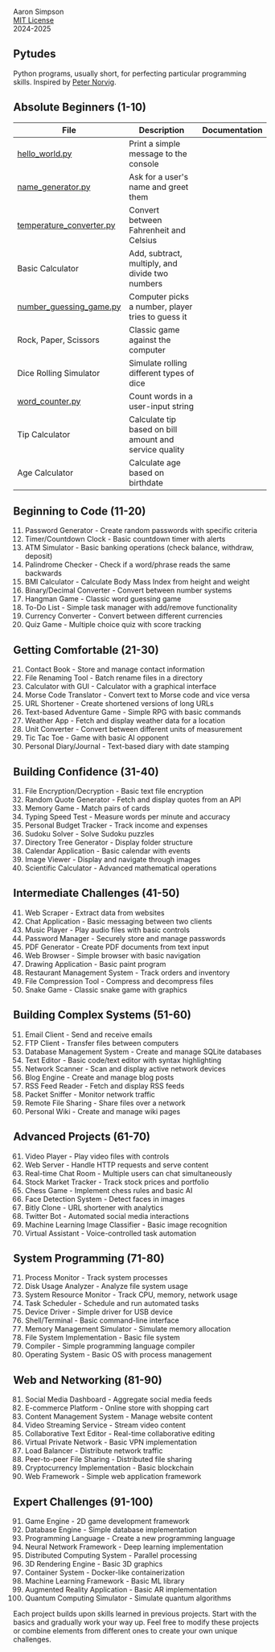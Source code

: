 Aaron Simpson
<br><a href="https://github.com/norvig/pytudes/blob/main/LICENSE">MIT License</a><br>2024-2025</i></div>

## Pytudes
Python programs, usually short, for perfecting particular programming skills. Inspired by [Peter Norvig](https://github.com/norvig/pytudes).

## Absolute Beginners (1-10)
|File|Description|Documentation|
|---|---|---|
|[hello_world.py](/py/hello_world.py)|Print a simple message to the console
|[name_generator.py](/py/name_generator.py)|Ask for a user's name and greet them
|[temperature_converter.py](/py/temperature_converter.py)|Convert between Fahrenheit and Celsius
|Basic Calculator|Add, subtract, multiply, and divide two numbers
|[number_guessing_game.py](/py/number_guessing_game.py)|Computer picks a number, player tries to guess it
|Rock, Paper, Scissors|Classic game against the computer
|Dice Rolling Simulator|Simulate rolling different types of dice
|[word_counter.py](/py/word_counter.py)|Count words in a user-input string
|Tip Calculator|Calculate tip based on bill amount and service quality
|Age Calculator|Calculate age based on birthdate

## Beginning to Code (11-20)
11. Password Generator - Create random passwords with specific criteria
12. Timer/Countdown Clock - Basic countdown timer with alerts
13. ATM Simulator - Basic banking operations (check balance, withdraw, deposit)
14. Palindrome Checker - Check if a word/phrase reads the same backwards
15. BMI Calculator - Calculate Body Mass Index from height and weight
16. Binary/Decimal Converter - Convert between number systems
17. Hangman Game - Classic word guessing game
18. To-Do List - Simple task manager with add/remove functionality
19. Currency Converter - Convert between different currencies
20. Quiz Game - Multiple choice quiz with score tracking

## Getting Comfortable (21-30)
21. Contact Book - Store and manage contact information
22. File Renaming Tool - Batch rename files in a directory
23. Calculator with GUI - Calculator with a graphical interface
24. Morse Code Translator - Convert text to Morse code and vice versa
25. URL Shortener - Create shortened versions of long URLs
26. Text-based Adventure Game - Simple RPG with basic commands
27. Weather App - Fetch and display weather data for a location
28. Unit Converter - Convert between different units of measurement
29. Tic Tac Toe - Game with basic AI opponent
30. Personal Diary/Journal - Text-based diary with date stamping

## Building Confidence (31-40)
31. File Encryption/Decryption - Basic text file encryption
32. Random Quote Generator - Fetch and display quotes from an API
33. Memory Game - Match pairs of cards
34. Typing Speed Test - Measure words per minute and accuracy
35. Personal Budget Tracker - Track income and expenses
36. Sudoku Solver - Solve Sudoku puzzles
37. Directory Tree Generator - Display folder structure
38. Calendar Application - Basic calendar with events
39. Image Viewer - Display and navigate through images
40. Scientific Calculator - Advanced mathematical operations

## Intermediate Challenges (41-50)
41. Web Scraper - Extract data from websites
42. Chat Application - Basic messaging between two clients
43. Music Player - Play audio files with basic controls
44. Password Manager - Securely store and manage passwords
45. PDF Generator - Create PDF documents from text input
46. Web Browser - Simple browser with basic navigation
47. Drawing Application - Basic paint program
48. Restaurant Management System - Track orders and inventory
49. File Compression Tool - Compress and decompress files
50. Snake Game - Classic snake game with graphics

## Building Complex Systems (51-60)
51. Email Client - Send and receive emails
52. FTP Client - Transfer files between computers
53. Database Management System - Create and manage SQLite databases
54. Text Editor - Basic code/text editor with syntax highlighting
55. Network Scanner - Scan and display active network devices
56. Blog Engine - Create and manage blog posts
57. RSS Feed Reader - Fetch and display RSS feeds
58. Packet Sniffer - Monitor network traffic
59. Remote File Sharing - Share files over a network
60. Personal Wiki - Create and manage wiki pages

## Advanced Projects (61-70)
61. Video Player - Play video files with controls
62. Web Server - Handle HTTP requests and serve content
63. Real-time Chat Room - Multiple users can chat simultaneously
64. Stock Market Tracker - Track stock prices and portfolio
65. Chess Game - Implement chess rules and basic AI
66. Face Detection System - Detect faces in images
67. Bitly Clone - URL shortener with analytics
68. Twitter Bot - Automated social media interactions
69. Machine Learning Image Classifier - Basic image recognition
70. Virtual Assistant - Voice-controlled task automation

## System Programming (71-80)
71. Process Monitor - Track system processes
72. Disk Usage Analyzer - Analyze file system usage
73. System Resource Monitor - Track CPU, memory, network usage
74. Task Scheduler - Schedule and run automated tasks
75. Device Driver - Simple driver for USB device
76. Shell/Terminal - Basic command-line interface
77. Memory Management Simulator - Simulate memory allocation
78. File System Implementation - Basic file system
79. Compiler - Simple programming language compiler
80. Operating System - Basic OS with process management

## Web and Networking (81-90)
81. Social Media Dashboard - Aggregate social media feeds
82. E-commerce Platform - Online store with shopping cart
83. Content Management System - Manage website content
84. Video Streaming Service - Stream video content
85. Collaborative Text Editor - Real-time collaborative editing
86. Virtual Private Network - Basic VPN implementation
87. Load Balancer - Distribute network traffic
88. Peer-to-peer File Sharing - Distributed file sharing
89. Cryptocurrency Implementation - Basic blockchain
90. Web Framework - Simple web application framework

## Expert Challenges (91-100)
91. Game Engine - 2D game development framework
92. Database Engine - Simple database implementation
93. Programming Language - Create a new programming language
94. Neural Network Framework - Deep learning implementation
95. Distributed Computing System - Parallel processing
96. 3D Rendering Engine - Basic 3D graphics
97. Container System - Docker-like containerization
98. Machine Learning Framework - Basic ML library
99. Augmented Reality Application - Basic AR implementation
100. Quantum Computing Simulator - Simulate quantum algorithms

Each project builds upon skills learned in previous projects. Start with the basics and gradually work your way up.
Feel free to modify these projects or combine elements from different ones to create your own unique challenges.
